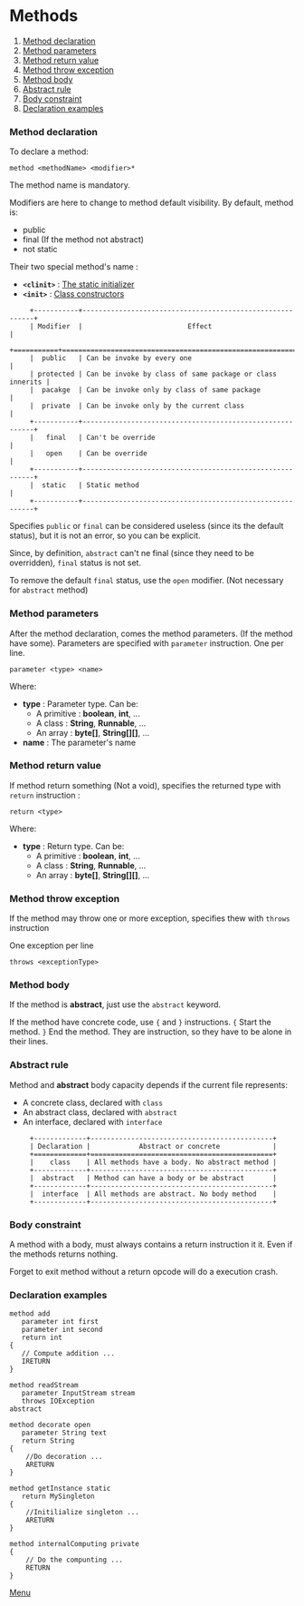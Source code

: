 # Methods
1. [Method declaration](#method-declaration)
1. [Method parameters](#method-parameters)
1. [Method return value](#method-return-value)
1. [Method throw exception](#method-throw-exception)
1. [Method body](#method-body)
1. [Abstract rule](#abstract-rule)
1. [Body constraint](#body-constraint)
1. [Declaration examples](#declaration-examples)

### Method declaration

To declare a method:

````ASM
method <methodName> <modifier>*
````

The method name is mandatory.

Modifiers are here to change to method default visibility.
By default, method is:
* public
* final (If the method not abstract)
* not static

Their two special method's name :
* **`<clinit>`** : [The static initializer](StaticInitializer.md)
* **`<init>`** : [Class constructors](Constructors.md) 

````
     +-----------+----------------------------------------------------------+
     | Modifier  |                          Effect                          |
     +===========+==========================================================+
     |  public   | Can be invoke by every one                               |
     | protected | Can be invoke by class of same package or class innerits |
     |  pacakge  | Can be invoke only by class of same package              |
     |  private  | Can be invoke only by the current class                  |
     +-----------+----------------------------------------------------------+
     |   final   | Can't be override                                        |
     |   open    | Can be override                                          |
     +-----------+----------------------------------------------------------+
     |  static   | Static method                                            |
     +-----------+----------------------------------------------------------+
````

Specifies `public` or `final` can be considered useless (since its the default status), 
but it is not an error, so you can be explicit.

Since, by definition, `abstract` can't ne final (since they need to be overridden),
`final` status is not set.

To remove the default `final` status, use the `open` modifier. 
(Not necessary for `abstract` method)

### Method parameters

After the method declaration, comes the method parameters. (If the method have some).
Parameters are specified with `parameter` instruction. One per line.

````ASM
parameter <type> <name>
````

Where:
* **type** : Parameter type. Can be: 
  * A primitive : **boolean**, **int**, ...
  * A class : **String**, **Runnable**, ...
  * An array : **byte[]**, **String[][]**, ...
* **name** : The parameter's name

### Method return value

If method return something (Not a void), 
specifies the returned type with `return` instruction :

````ASM
return <type>
````

Where:
* **type** : Return type. Can be: 
  * A primitive : **boolean**, **int**, ...
  * A class : **String**, **Runnable**, ...
  * An array : **byte[]**, **String[][]**, ...

### Method throw exception

If the method may throw one or more exception, specifies thew with `throws` instruction

One exception per line

````ASM
throws <exceptionType>
````

### Method body

If the method is **abstract**, just use the `abstract` keyword.

If the method have concrete code, use `{` and `}` instructions. 
`{` Start the method. `}` End the method. 
They are instruction, so they have to be alone in their lines.

### Abstract rule

Method and **abstract** body capacity depends if the current file represents: 
* A concrete class, declared with `class`
* An abstract class, declared with `abstract`
* An interface, declared with `interface`

````
     +-------------+---------------------------------------------+
     | Declaration |            Abstract or concrete             |
     +=============+=============================================+
     |    class    | All methods have a body. No abstract method |
     +-------------+---------------------------------------------+
     |  abstract   | Method can have a body or be abstract       |
     +-------------+---------------------------------------------+
     |  interface  | All methods are abstract. No body method    |
     +-------------+---------------------------------------------+
````

### Body constraint

A method with a body, must always contains a return instruction it it.
Even if  the methods returns nothing.

Forget to exit method without a return opcode will do a execution crash.

### Declaration examples

````ASM
method add
   parameter int first
   parameter int second
   return int
{
   // Compute addition ...
   IRETURN
}
````

````ASM
method readStream 
   parameter InputStream stream
   throws IOException
abstract  
````

````ASM
method decorate open
   parameter String text
   return String
{
	//Do decoration ...
    ARETURN
} 
````

````ASM
method getInstance static
   return MySingleton
{
	//Initilialize singleton ...
	ARETURN
}
````

````ASM
method internalComputing private
{
    // Do the compunting ...
    RETURN
}
````

[Menu](../Menu.md#menu)